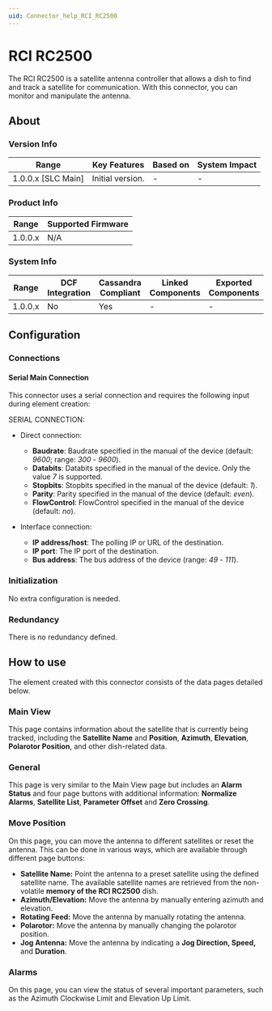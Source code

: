 ```yaml
---
uid: Connector_help_RCI_RC2500
---
```


# RCI RC2500

The RCI RC2500 is a satellite antenna controller that allows a dish to find and track a satellite for communication. With this connector, you can monitor and manipulate the antenna.

## About

### Version Info

| Range                | Key Features     | Based on     | System Impact     |
|----------------------|------------------|--------------|-------------------|
| 1.0.0.x \[SLC Main\] | Initial version. | \-           | \-                |

### Product Info

| Range     | Supported Firmware     |
|-----------|------------------------|
| 1.0.0.x   | N/A                    |

### System Info

| Range     | DCF Integration     | Cassandra Compliant     | Linked Components     | Exported Components     |
|-----------|---------------------|-------------------------|-----------------------|-------------------------|
| 1.0.0.x   | No                  | Yes                     | \-                    | \-                      |

## Configuration

### Connections

#### Serial Main Connection

This connector uses a serial connection and requires the following input during element creation:

SERIAL CONNECTION:

- Direct connection:

  - **Baudrate**: Baudrate specified in the manual of the device (default: *9600*; range: *300* - *9600*).
  - **Databits**: Databits specified in the manual of the device. Only the value *7* is supported.
  - **Stopbits**: Stopbits specified in the manual of the device (default: *1*).
  - **Parity**: Parity specified in the manual of the device (default: *even*).
  - **FlowControl**: FlowControl specified in the manual of the device (default: *no*).

- Interface connection:

  - **IP address/host**: The polling IP or URL of the destination.
  - **IP port**: The IP port of the destination.
  - **Bus address**: The bus address of the device (range: *49* - *111*).

### Initialization

No extra configuration is needed.

### Redundancy

There is no redundancy defined.

## How to use

The element created with this connector consists of the data pages detailed below.

### Main View

This page contains information about the satellite that is currently being tracked, including the **Satellite Name** and **Position**, **Azimuth**, **Elevation**, **Polarotor Position**, and other dish-related data.

### General

This page is very similar to the Main View page but includes an **Alarm Status** and four page buttons with additional information: **Normalize Alarms**, **Satellite List**, **Parameter Offset** and **Zero Crossing**.

### Move Position

On this page, you can move the antenna to different satellites or reset the antenna. This can be done in various ways, which are available through different page buttons:

- **Satellite Name:** Point the antenna to a preset satellite using the defined satellite name. The available satellite names are retrieved from the non-volatile **memory of the RCI RC2500** dish.
- **Azimuth/Elevation:** Move the antenna by manually entering azimuth and elevation.
- **Rotating Feed:** Move the antenna by manually rotating the antenna.
- **Polarotor:** Move the antenna by manually changing the polarotor position.
- **Jog Antenna:** Move the antenna by indicating a **Jog Direction, Speed,** and **Duration**.

### Alarms

On this page, you can view the status of several important parameters, such as the Azimuth Clockwise Limit and Elevation Up Limit.
